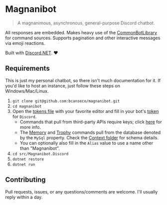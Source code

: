 # Magnanibot
> A magnanimous, asynchronous, general-purpose Discord chatbot.

All responses are embedded. Makes heavy use of the [CommonBotLibrary](https://github.com/bcanseco/common-bot-library) for command sources. Supports pagination and other interactive messages via emoji reactions.

Built with [Discord.NET](http://github.com/rogueexception/discord.net). ❤

## Requirements
This is just my personal chatbot, so there isn't much documentation for it. If you'd like to host an instance, just follow these steps on Windows/Mac/Linux.

1. `git clone git@github.com:bcanseco/magnanibot.git`
2. `cd magnanibot`
2. Open the [tokens file](tokens.json) with your favorite editor and fill in your bot's [token](https://discordapp.com/developers/applications/me) for `Discord`.
   * Commands that pull from third-party APIs require keys; click [here](https://github.com/bcanseco/common-bot-library#services) for more info.
   * The [Memory](src/Magnanibot.Discord/Modules/Memory.cs) and [Trophy](src/Magnanibot.Discord/Modules/Trophy.cs) commands pull from the database denoted by the `MySql` property. Check the [Context folder](src/Magnanibot.Discord/Context) for schema details.
   * You can optionally also fill in the `Alias` value to use a name other than "Magnanibot".
3. `cd src/Magnanibot.Discord`
4. `dotnet restore`
5. `dotnet run`

## Contributing
Pull requests, issues, or any questions/comments are welcome. I'll usually reply within a day.
